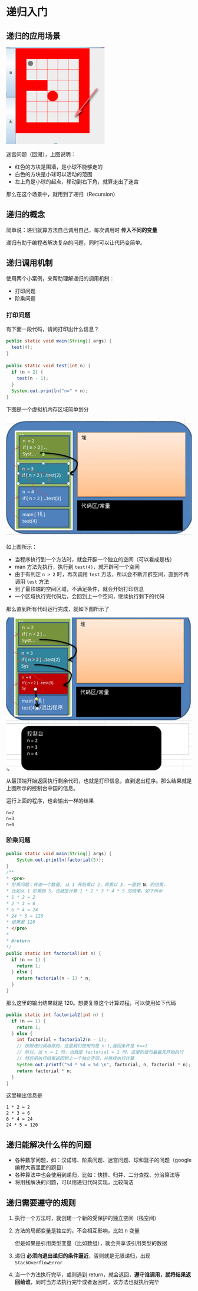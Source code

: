 # 递归入门

## 递归的应用场景

![image-20200805220942252](./assets/image-20200805220942252.png)

迷宫问题（回溯），上图说明：

- 红色的方块是围墙，是小球不能够走的
- 白色的方块是小球可以活动的范围
- 左上角是小球的起点，移动到右下角，就算走出了迷宫

那么在这个场景中，就用到了递归（Recursion）

## 递归的概念

简单说：递归就算方法自己调用自己，每次调用时 **传入不同的变量**

递归有助于编程者解决复杂的问题，同时可以让代码变简单。

## 递归调用机制

使用两个小案例，来帮助理解递归的调用机制：

- 打印问题
- 阶乘问题

### 打印问题

有下面一段代码，请问打印出什么信息？

```java
public static void main(String[] args) {
  test(4);
}

public static void test(int n) {
  if (n > 2) {
    test(n - 1);
  }
  System.out.println("n=" + n);
}
```

下图是一个虚拟机内存区域简单划分

![image-20200805222417998](./assets/image-20200805222417998.png)

如上图所示：

- 当程序执行到一个方法时，就会开辟一个独立的空间（可以看成是栈）
- man 方法先执行，执行到 `test(4)`，就开辟可一个空间
- 由于有判定 `n > 2` 时，再次调用 `test` 方法，所以会不断开辟空间，直到不再调用 `test` 方法
- 到了最顶端的空间区域，不满足条件，就会开始打印信息
- 一个区域执行完代码后，会回到上一个空间，继续执行剩下的代码

那么直到所有代码运行完成，就如下图所示了

![image-20200805223200472](./assets/image-20200805223200472.png)

从最顶端开始返回执行剩余代码，也就是打印信息，直到退出程序。那么结果就是上图所示的控制台中国的信息。

运行上面的程序，也会输出一样的结果

```
n=2
n=3
n=4
```

### 阶乘问题

```java
public static void main(String[] args) {
	System.out.println(factorial(5));
}
/**
* <pre>
* 阶乘问题：传递一个数值, 从 1 开始乘以 2，再乘以 3，一直到 N，的结果，
* 比如从 1 阶乘到 5，也就是计算 1 * 2 * 3 * 4 * 5 的结果，如下所示
* 1 * 2 = 2
* 2 * 3 = 6
* 6 * 4 = 24
* 24 * 5 = 120
* 结果是 120
* </pre>
*
* @return
*/
public static int factorial(int n) {
  if (n == 1) {
    return 1;
  } else {
    return factorial(n - 1) * n;
  }
}
```

那么这里的输出结果就是 120。想要复原这个计算过程，可以使用如下代码

```java
public static int factorial2(int n) {
  if (n == 1) {
    return 1;
  } else {
    int factorial = factorial2(n - 1);
    // 按照递归调用原则，这里我们使用的是 n-1,返回条件是 n==1
    // 所以，当 n = 1 时，也就是 factorial = 1 时，这里的语句最最先开始执行
    // 然后把执行结果返回到上一个独立空间，并继续执行计算
    System.out.printf("%d * %d = %d \n", factorial, n, factorial * n);
    return factorial * n;
  }
}
```

这里输出信息是

```
1 * 2 = 2 
2 * 3 = 6 
6 * 4 = 24 
24 * 5 = 120
```

## 递归能解决什么样的问题

- 各种数学问题，如：汉诺塔、阶乘问题、迷宫问题、球和篮子的问题（google 编程大赛里面的题目）
- 各种算法中也会使用到递归，比如：快排、归并、二分查找、分治算法等
- 将用栈解决的问题，可以用递归代码实现，比较简洁

## 递归需要遵守的规则

1. 执行一个方法时，就创建一个新的受保护的独立空间（栈空间）

2. 方法的局部变量是独立的，不会相互影响，比如 n 变量

   但是如果是引用类型变量（比如数组），就会共享该引用类型的数据

3. 递归 **必须向退出递归的条件逼近**，否则就是无限递归，出现 `StackOverflowError` 

4. 当一个方法执行完毕，或则遇到 return，就会返回，**遵守谁调用，就将结果返回给谁**，同时当方法执行完毕或者返回时，该方法也就执行完毕

